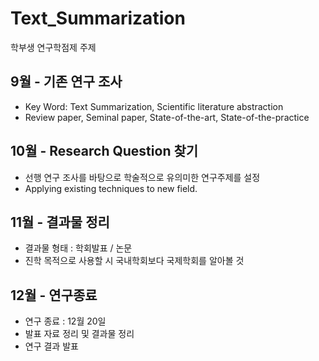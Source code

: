 # Text_Summarization
학부생 연구학점제 주제


## 9월 - 기존 연구 조사

- Key Word: Text Summarization, Scientific literature abstraction
- Review paper, Seminal paper, State-of-the-art, State-of-the-practice


## 10월 - Research Question 찾기

- 선행 연구 조사를 바탕으로 학술적으로 유의미한 연구주제를 설정
- Applying existing techniques to new field.


## 11월 - 결과물 정리

- 결과물 형태 : 학회발표 / 논문 
- 진학 목적으로 사용할 시 국내학회보다 국제학회를 알아볼 것

## 12월 - 연구종료

- 연구 종료 : 12월 20일
- 발표 자료 정리 및 결과물 정리
- 연구 결과 발표
